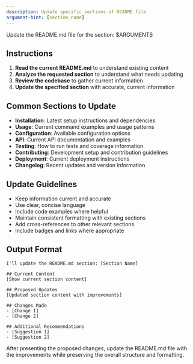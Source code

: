 ```yaml
---
description: Update specific sections of README file
argument-hint: [section_name]
---
```


Update the README.md file for the section: $ARGUMENTS

## Instructions
1. **Read the current README.md** to understand existing content
2. **Analyze the requested section** to understand what needs updating
3. **Review the codebase** to gather current information
4. **Update the specified section** with accurate, current information

## Common Sections to Update
- **Installation**: Latest setup instructions and dependencies
- **Usage**: Current command examples and usage patterns
- **Configuration**: Available configuration options
- **API**: Current API documentation and examples
- **Testing**: How to run tests and coverage information
- **Contributing**: Development setup and contribution guidelines
- **Deployment**: Current deployment instructions
- **Changelog**: Recent updates and version information

## Update Guidelines
- Keep information current and accurate
- Use clear, concise language
- Include code examples where helpful
- Maintain consistent formatting with existing sections
- Add cross-references to other relevant sections
- Include badges and links where appropriate

## Output Format
```
I'll update the README.md section: [Section Name]

## Current Content
[Show current section content]

## Proposed Updates
[Updated section content with improvements]

## Changes Made
- [Change 1]
- [Change 2]

## Additional Recommendations
- [Suggestion 1]
- [Suggestion 2]
```

After presenting the proposed changes, update the README.md file with the improvements while preserving the overall structure and formatting.